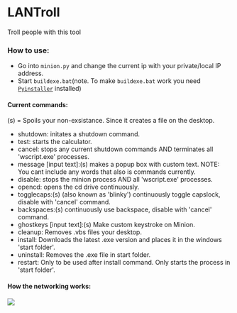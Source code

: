 # LANTroll
Troll people with this tool

### How to use:
- Go into `minion.py` and change the current ip with your private/local IP address.
- Start `buildexe.bat`(note. To make `buildexe.bat` work you need [`Pyinstaller`](www.pyinstaller.org) installed)

#### Current commands:
(s) = Spoils your non-exsistance. Since it creates a file on the desktop.
- shutdown: initates a shutdown command.
- test: starts the calculator.
- cancel: stops any current shutdown commands AND terminates all 'wscript.exe' processes.
- message [input text]:(s) makes a popup box with custom text. NOTE: You cant include any words that also is commands currently.
- disable: stops the minion process AND all 'wscript.exe' processes.
- opencd: opens the cd drive continuously.
- togglecaps:(s) (also known as 'blinky') continuously toggle capslock, disable with 'cancel' command.
- backspaces:(s) continuously use backspace, disable with 'cancel' command.
- ghostkeys [input text]:(s) Make custom keystroke on Minion.
- cleanup: Removes .vbs files your desktop.
- install: Downloads the latest .exe version and places it in the windows 'start folder'.
- uninstall: Removes the .exe file in start folder.
- restart: Only to be used after install command. Only starts the process in 'start folder'.

#### How the networking works:

![](https://cdn.rawgit.com/kres0345/LANTroll/261cace7/LANTrollNetworkChart.png)
